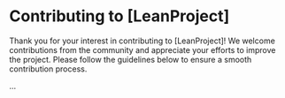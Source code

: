 # Contributing to [LeanProject]

Thank you for your interest in contributing to [LeanProject]! We welcome contributions from the
community and appreciate your efforts to improve the project. Please follow the guidelines below
to ensure a smooth contribution process.

...